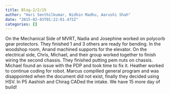 ```yaml
---
title: Blog-2/2/15
author: "Hari Senthilkumar, Nidhin Madhu, Aarushi Shah"
date: "2015-02-03T01:22:01.475Z"
categories: []
---
```


On the Mechanical Side of MVRT, Nadia and Josephine worked on polycorb gear protectors. They finished 1 and 3 others are ready for bending. In the woodshop room, Anand machined supports for the elevator. On the electrical side, Chris, Michael, and their group worked together to finish wiring the second chassis. They finished putting pem nuts on chassis. Michael found an issue with the PDP and took time to fix it. Heather worked to continue coding for robot. Marcus compilled general program and was disappointed when the document did not exist, finally they decided using HSV. In P5 Aashish and Chirag CADed the intake. We have 15 more day of build!
